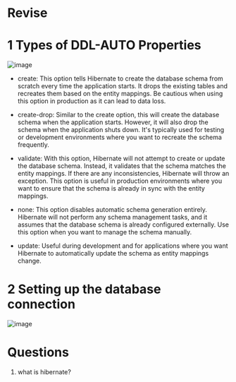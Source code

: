 # Revise

# 1 Types of DDL-AUTO Properties
 ![image](https://github.com/sk-kavinda-perera/Revise/assets/139713447/863dd1c2-4a17-4f84-8e59-6a136475bf8d)

 
* create: This option tells Hibernate to create the database schema from scratch every time the application starts. It drops the existing tables and recreates them based on the entity mappings. Be cautious when using this option in production as it can lead to data loss.
 
* create-drop: Similar to the create option, this will create the database schema when the application starts. However, it will also drop the schema when the application shuts down. It's typically used for testing or development environments where you want to recreate the 
  schema frequently.

* validate: With this option, Hibernate will not attempt to create or update the database schema. Instead, it validates that the schema matches the entity mappings. If there are any inconsistencies, Hibernate will throw an exception. This option is useful in production environments where you want to ensure that the schema is already in sync with the entity mappings.

* none: This option disables automatic schema generation entirely. Hibernate will not perform any schema management tasks, and it assumes that the database schema is already configured externally. Use this option when you want to manage the schema manually.
  
* update: Useful during development and for applications where you want Hibernate to automatically update the schema as entity mappings change.



# 2 Setting up the database connection
 ![image](https://github.com/sk-kavinda-perera/Revise/assets/139713447/5a75901d-9e72-4000-8fad-d4a0ff08f849)



# Questions
1. what is hibernate?
